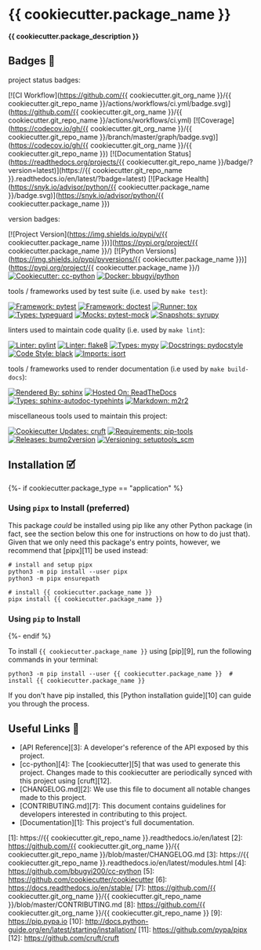# {{ cookiecutter.package_name }}

**{{ cookiecutter.package_description }}**

## Badges 📛

project status badges:

[![CI Workflow](https://github.com/{{ cookiecutter.git_org_name }}/{{ cookiecutter.git_repo_name }}/actions/workflows/ci.yml/badge.svg)](https://github.com/{{ cookiecutter.git_org_name }}/{{ cookiecutter.git_repo_name }}/actions/workflows/ci.yml)
[![Coverage](https://codecov.io/gh/{{ cookiecutter.git_org_name }}/{{ cookiecutter.git_repo_name }}/branch/master/graph/badge.svg)](https://codecov.io/gh/{{ cookiecutter.git_org_name }}/{{ cookiecutter.git_repo_name }})
[![Documentation Status](https://readthedocs.org/projects/{{ cookiecutter.git_repo_name }}/badge/?version=latest)](https://{{ cookiecutter.git_repo_name }}.readthedocs.io/en/latest/?badge=latest)
[![Package Health](https://snyk.io/advisor/python/{{ cookiecutter.package_name }}/badge.svg)](https://snyk.io/advisor/python/{{ cookiecutter.package_name }})

version badges:

[![Project Version](https://img.shields.io/pypi/v/{{ cookiecutter.package_name }})](https://pypi.org/project/{{ cookiecutter.package_name }}/)
[![Python Versions](https://img.shields.io/pypi/pyversions/{{ cookiecutter.package_name }})](https://pypi.org/project/{{ cookiecutter.package_name }}/)
[![Cookiecutter: cc-python](https://img.shields.io/static/v1?label=cc-python&message=2021.09.23-2&color=d4aa00&logo=cookiecutter&logoColor=d4aa00)](https://github.com/bbugyi200/cc-python)
[![Docker: bbugyi/python](https://img.shields.io/static/v1?label=bbugyi%20%2F%20python&message=2021.09.22-6&color=8ec4ad&logo=docker&logoColor=8ec4ad)](https://github.com/bbugyi200/docker-python)

tools / frameworks used by test suite (i.e. used by `make test`):

[![Framework: pytest](https://img.shields.io/badge/framework-pytest-a76465)](https://github.com/pytest-dev/pytest)
[![Framework: doctest](https://img.shields.io/badge/framework-doctest-66a6f6)](https://docs.python.org/3/library/doctest.html)
[![Runner: tox](https://img.shields.io/badge/runner-tox-9da246)](https://github.com/tox-dev/tox)
[![Types: typeguard](https://img.shields.io/badge/types-typeguard-3a7163)](https://github.com/agronholm/typeguard)
[![Mocks: pytest-mock](https://img.shields.io/static/v1?label=mocks&message=pytest-mock&color=9c70d7)](https://github.com/pytest-dev/pytest-mock)
[![Snapshots: syrupy](https://img.shields.io/static/v1?label=snapshots&message=syrupy&color=436fa8)](https://github.com/tophat/syrupy)

linters used to maintain code quality (i.e. used by `make lint`):

[![Linter: pylint](https://img.shields.io/badge/linter-pylint-ffff00)](https://github.com/PyCQA/pylint)
[![Linter: flake8](https://img.shields.io/badge/linter-flake8-008080)](https://github.com/PyCQA/flake8)
[![Types: mypy](https://img.shields.io/badge/types-mypy-cd00cd)](https://github.com/python/mypy)
[![Docstrings: pydocstyle](https://img.shields.io/badge/docstrings-pydocstyle-AFD3E6)](https://github.com/PyCQA/pydocstyle)
[![Code Style: black](https://img.shields.io/badge/code%20style-black-000000.svg)](https://github.com/psf/black)
[![Imports: isort](https://img.shields.io/badge/imports-isort-ef8336)](https://github.com/PyCQA/isort)

tools / frameworks used to render documentation (i.e used by `make build-docs`):

[![Rendered By: sphinx](https://img.shields.io/badge/rendered%20by-sphinx-9cc676)](https://github.com/sphinx-doc/sphinx)
[![Hosted On: ReadTheDocs](https://img.shields.io/badge/hosted%20on-ReadTheDocs-e08839)](https://docs.readthedocs.io/en/stable/)
[![Types: sphinx-autodoc-typehints](https://img.shields.io/static/v1?label=API&message=sphinx-autodoc-typehints&color=9c70d7)](https://github.com/agronholm/sphinx-autodoc-typehints)
[![Markdown: m2r2](https://img.shields.io/badge/markdown-m2r2-8e1e3d)](https://github.com/CrossNox/m2r2)

miscellaneous tools used to maintain this project:

[![Cookiecutter Updates: cruft](https://img.shields.io/badge/cc%20updates-cruft-6a4aef)](https://github.com/cruft/cruft)
[![Requirements: pip-tools](https://img.shields.io/static/v1?label=requirements&message=pip-tools&color=a77bb5)](https://github.com/jazzband/pip-tools)
[![Releases: bump2version](https://img.shields.io/badge/releases-bump2version-163b1a)](https://github.com/c4urself/bump2version)
[![Versioning: setuptools_scm](https://img.shields.io/static/v1?label=versioning&message=setuptools-scm&color=f61a61)](https://github.com/pypa/setuptools_scm)


## Installation 🗹
{%- if cookiecutter.package_type == "application" %}

### Using `pipx` to Install (preferred)

This package _could_ be installed using pip like any other Python package (in
fact, see the section below this one for instructions on how to do just that).
Given that we only need this package's entry points, however, we recommend that
[pipx][11] be used instead:

```shell
# install and setup pipx
python3 -m pip install --user pipx
python3 -m pipx ensurepath

# install {{ cookiecutter.package_name }}
pipx install {{ cookiecutter.package_name }}
```

### Using `pip` to Install
{%- endif %}

To install `{{ cookiecutter.package_name }}` using [pip][9], run the following
commands in your terminal:

``` shell
python3 -m pip install --user {{ cookiecutter.package_name }}  # install {{ cookiecutter.package_name }}
```

If you don't have pip installed, this [Python installation guide][10] can guide
you through the process.


## Useful Links 🔗

* [API Reference][3]: A developer's reference of the API exposed by this
  project.
* [cc-python][4]: The [cookiecutter][5] that was used to generate this project.
  Changes made to this cookiecutter are periodically synced with this project
  using [cruft][12].
* [CHANGELOG.md][2]: We use this file to document all notable changes made to
  this project.
* [CONTRIBUTING.md][7]: This document contains guidelines for developers
  interested in contributing to this project.
* [Documentation][1]: This project's full documentation.


[1]: https://{{ cookiecutter.git_repo_name }}.readthedocs.io/en/latest
[2]: https://github.com/{{ cookiecutter.git_org_name }}/{{ cookiecutter.git_repo_name }}/blob/master/CHANGELOG.md
[3]: https://{{ cookiecutter.git_repo_name }}.readthedocs.io/en/latest/modules.html
[4]: https://github.com/bbugyi200/cc-python
[5]: https://github.com/cookiecutter/cookiecutter
[6]: https://docs.readthedocs.io/en/stable/
[7]: https://github.com/{{ cookiecutter.git_org_name }}/{{ cookiecutter.git_repo_name }}/blob/master/CONTRIBUTING.md
[8]: https://github.com/{{ cookiecutter.git_org_name }}/{{ cookiecutter.git_repo_name }}
[9]: https://pip.pypa.io
[10]: http://docs.python-guide.org/en/latest/starting/installation/
[11]: https://github.com/pypa/pipx
[12]: https://github.com/cruft/cruft
